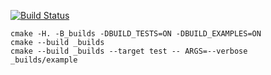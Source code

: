 [![Build Status](https://travis-ci.org/elinagabitova/stack_example.svg?branch=master)](https://travis-ci.org/elinagabitova/stack_example)
```
cmake -H. -B_builds -DBUILD_TESTS=ON -DBUILD_EXAMPLES=ON
cmake --build _builds
cmake --build _builds --target test -- ARGS=--verbose
_builds/example
```
